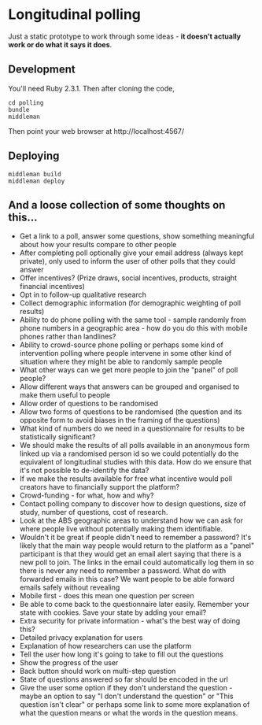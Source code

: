 # Longitudinal polling

Just a static prototype to work through some ideas - **it doesn't actually work or do what it says it does**.

## Development

You'll need Ruby 2.3.1. Then after cloning the code,

```
cd polling
bundle
middleman
```

Then point your web browser at http://localhost:4567/

## Deploying

```
middleman build
middleman deploy
```

## And a loose collection of some thoughts on this...

* Get a link to a poll, answer some questions, show something meaningful about
  how your results compare to other people
* After completing poll optionally give your email address (always kept private),
  only used to inform the user of other polls that they could answer
* Offer incentives? (Prize draws, social incentives, products, straight
  financial incentives)
* Opt in to follow-up qualitative research
* Collect demographic information (for demographic weighting of poll results)
* Ability to do phone polling with the same tool - sample randomly from phone
  numbers in a geographic area - how do you do this with mobile phones rather
  than landlines?
* Ability to crowd-source phone polling or perhaps some kind of intervention
  polling where people intervene in some other kind of situation where they
  might be able to randomly sample people
* What other ways can we get more people to join the "panel" of poll people?
* Allow different ways that answers can be grouped and organised to make them
  useful to people
* Allow order of questions to be randomised
* Allow two forms of questions to be randomised (the question and its opposite
  form to avoid biases in the framing of the questions)
* What kind of numbers do we need in a questionnaire for results to be
  statistically significant?
* We should make the results of all polls available in an anonymous form linked
  up via a randomised person id so we could potentially do the equivalent of
  longitudinal studies with this data. How do we ensure that it's not possible
  to de-identify the data?
* If we make the results available for free what incentive would poll creators
  have to financially support the platform?
* Crowd-funding - for what, how and why?
* Contact polling company to discover how to design questions, size of study,
  number of questions, cost of research.
* Look at the ABS geographic areas to understand how we can ask for where people
  live without potentially making them identifiable.
* Wouldn't it be great if people didn't need to remember a password? It's likely
  that the main way people would return to the platform as a "panel" participant
  is that they would get an email alert saying that there is a new poll to join.
  The links in the email could automatically log them in so there is never any
  need to remember a password. What do with forwarded emails in this case? We
  want people to be able forward emails safely without revealing
* Mobile first - does this mean one question per screen
* Be able to come back to the questionnaire later easily. Remember your state
  with cookies. Save your state by adding your email?
* Extra security for private information - what's the best way of doing this?
* Detailed privacy explanation for users
* Explanation of how researchers can use the platform
* Tell the user how long it's going to take to fill out the questions
* Show the progress of the user
* Back button should work on multi-step question
* State of questions answered so far should be encoded in the url
* Give the user some option if they don't understand the question - maybe an option to say "I don't understand the question" or "This question isn't clear" or perhaps some link to some more explanation of what the question means or what the words in the question means.
